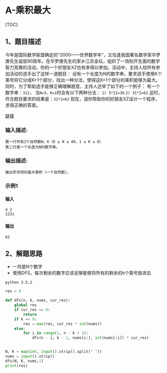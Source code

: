 # A-乘积最大

[TOC]

## 1、题目描述

今年是国际数学联盟确定的“2000——世界数学年”，又恰逢我国著名数学家华罗庚先生诞辰90周年。在华罗庚先生的家乡江苏金坛，组织了一场别开生面的数学智力竞赛的活动，你的一个好朋友XZ也有幸得以参加。活动中，主持人给所有参加活动的选手出了这样一道题目：
设有一个长度为N的数字串，要求选手使用K个乘号将它分成K+1个部分，找出一种分法，使得这K+1个部分的乘积能够为最大。
同时，为了帮助选手能够正确理解题意，主持人还举了如下的一个例子：
有一个数字串：`312`， 当`N=3，K=1`时会有以下两种分法：
`1) 3*12=36`
`2) 31*2=62`
这时，符合题目要求的结果是：`31*2=62`
现在，请你帮助你的好朋友XZ设计一个程序，求得正确的答案。

[链接](https://ac.nowcoder.com/acm/contest/1071/A)

### 输入描述:

```
第一行共有2个自然数N，K（6 ≤ N ≤ 40，1 ≤ K ≤ 6）
第二行是一个长度为N的数字串。
```

### 输出描述:

```
输出所求得的最大乘积（一个自然数）。
```

### 示例1

#### 输入

```
4 2
1231
```

#### 输出

```
62
```



## 2、解题思路

- 一共是N个数字
- 使用DFS，每次剩余的数字应该足够能够将所有的剩余的k个乘号放进去

```
python 3.5.2
```

```python
res = 0

def dfs(n, k, nums, cur_res):
    global res
    if cur_res == 0:
        return
    if k == 0:
        res = max(res, cur_res * int(nums))
    else:
        for i in range(1, n - k + 1):
            dfs(n - i, k - 1, nums[i:], int(nums[:i]) * cur_res)

            
N, K = map(int, input().strip().split(" "))
nums = input().strip()
dfs(N, K, nums,1)
print(res)

```

